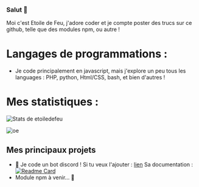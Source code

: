 ### Salut 👋


Moi c'est Etoile de Feu, j'adore coder et je compte poster des trucs sur ce github, telle que des modules npm, ou autre !




<h1>Langages de programmations :</h1>

+ Je code principalement en javascript, mais j'explore un peu tous les languages : PHP, python, Html/CSS, bash, et bien d'autres !

<h1>Mes statistiques :</h1>

![Stats de etoiledefeu](https://github-readme-stats.vercel.app/api?username=etoiledefeu&show_icons=true&theme=tokyonight)

![oe](https://komarev.com/ghpvc/?username=etoiledefeu&color=blue)

<h2> Mes principaux projets </h2>

+ 🤖 Je code un bot discord ! Si tu veux l'ajouter : [lien](https://top.gg/bot/988866995393024040)
Sa documentation : [![Readme Card](https://github-readme-stats.vercel.app/api/pin/?username=etoiledefeu&repo=sbot-docs)](https://github.com/etoiledefeu/sbot-docs)
+ Module npm à venir... 👀


